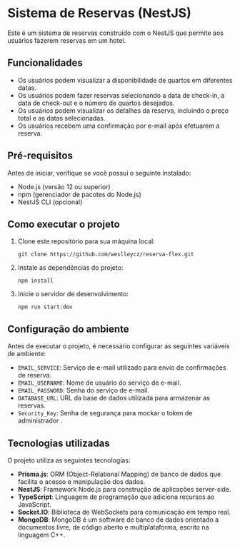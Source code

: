 # Sistema de Reservas (NestJS)

Este é um sistema de reservas construído com o NestJS que permite aos usuários fazerem reservas em um hotel.

## Funcionalidades

- Os usuários podem visualizar a disponibilidade de quartos em diferentes datas.
- Os usuários podem fazer reservas selecionando a data de check-in, a data de check-out e o número de quartos desejados.
- Os usuários podem visualizar os detalhes da reserva, incluindo o preço total e as datas selecionadas.
- Os usuários recebem uma confirmação por e-mail após efetuarem a reserva.

## Pré-requisitos

Antes de iniciar, verifique se você possui o seguinte instalado:

- Node.js (versão 12 ou superior)
- npm (gerenciador de pacotes do Node.js)
- NestJS CLI (opcional)

## Como executar o projeto

1. Clone este repositório para sua máquina local:

   ```shell
   git clone https://github.com/weslleycz/reserva-flex.git

2. Instale as dependências do projeto:
   ```shell
   npm install
3. Inicie o servidor de desenvolvimento:
   ```shell
   npm run start:dev

## Configuração do ambiente

Antes de executar o projeto, é necessário configurar as seguintes variáveis de ambiente:

- `EMAIL_SERVICE`: Serviço de e-mail utilizado para envio de confirmações de reserva.
- `EMAIL_USERNAME`: Nome de usuário do serviço de e-mail.
- `EMAIL_PASSWORD`: Senha do serviço de e-mail.
- `DATABASE_URL`: URL da base de dados utilizada para armazenar as reservas.
- `Security_Key`: Senha de segurança para mockar o token de administrador .

## Tecnologias utilizadas

O projeto utiliza as seguintes tecnologias:

- **Prisma.js**: ORM (Object-Relational Mapping) de banco de dados que facilita o acesso e manipulação dos dados.
- **NestJS**: Framework Node.js para construção de aplicações server-side.
- **TypeScript**: Linguagem de programação que adiciona recursos ao JavaScript.
- **Socket.IO**: Biblioteca de WebSockets para comunicação em tempo real.
- **MongoDB**: MongoDB é um software de banco de dados orientado a documentos livre, de código aberto e multiplataforma, escrito na linguagem C++.
